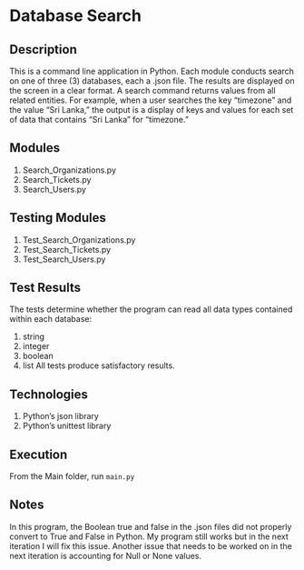 # Database Search

## Description
This is a command line application in Python. Each module conducts search on one of three (3) databases, each a .json file. The results are displayed on the screen in a clear format. A search command returns values from all related entities. For example, when a user searches the key “timezone” and the value “Sri Lanka,” the output is a display of keys and values for each set of data that contains “Sri Lanka” for “timezone.”

## Modules
1.	Search_Organizations.py
2.	Search_Tickets.py
3.	Search_Users.py

## Testing Modules
1. Test_Search_Organizations.py
2. Test_Search_Tickets.py
3. Test_Search_Users.py

## Test Results
The tests determine whether the program can read all data types contained within each database:
1.	string
2.	integer
3.	boolean
4.	list
All tests produce satisfactory results.

## Technologies
1. Python’s json library
2. Python’s unittest library

## Execution
From the Main folder, run `main.py`

## Notes
In this program, the Boolean true and false in the .json files did not properly convert to True and False in Python. My program still works but in the next iteration I will fix this issue. Another issue that needs to be worked on in the next iteration is accounting for Null or None values.
